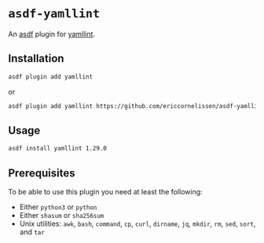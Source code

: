 # `asdf-yamllint`

An [asdf] plugin for [yamllint].

[asdf]: https://asdf-vm.com
[yamllint]: https://github.com/adrienverge/yamllint

## Installation

```sh
asdf plugin add yamllint
```

or

```sh
asdf plugin add yamllint https://github.com/ericcornelissen/asdf-yamllint
```

## Usage

```sh
asdf install yamllint 1.29.0
```

## Prerequisites

To be able to use this plugin you need at least the following:

- Either `python3` or `python`
- Either `shasum` or `sha256sum`
- Unix utilities: `awk`, `bash`, `command`, `cp`, `curl`, `dirname`, `jq`,
  `mkdir`, `rm`, `sed`, `sort`, and `tar`
